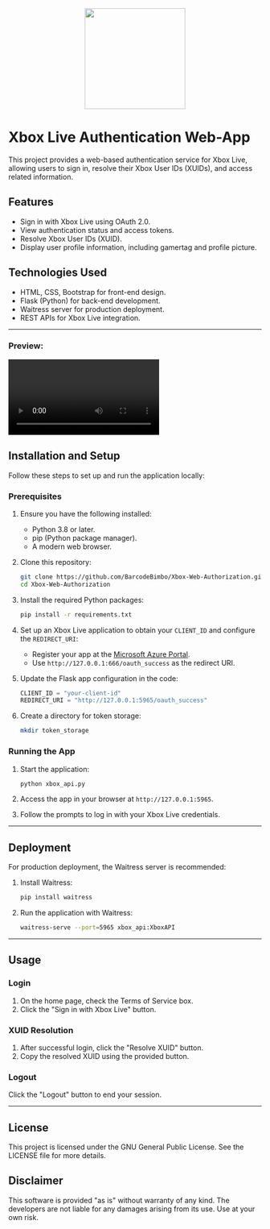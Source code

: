 <div align=center>
   <img src="https://github.com/user-attachments/assets/e9680077-f045-4afd-9375-989dacc52152" alt="" height="200">
</div>

# Xbox Live Authentication Web-App

This project provides a web-based authentication service for Xbox Live, allowing users to sign in, resolve their Xbox User IDs (XUIDs), and access related information.

## Features
- Sign in with Xbox Live using OAuth 2.0.
- View authentication status and access tokens.
- Resolve Xbox User IDs (XUID).
- Display user profile information, including gamertag and profile picture.

## Technologies Used
- HTML, CSS, Bootstrap for front-end design.
- Flask (Python) for back-end development.
- Waitress server for production deployment.
- REST APIs for Xbox Live integration.

---

### Preview:
<video src="https://github.com/user-attachments/assets/dda249d0-b1c1-4e59-8e8f-441cd3d5932f.mp4"></video>

## Installation and Setup

Follow these steps to set up and run the application locally:

### Prerequisites
1. Ensure you have the following installed:
   - Python 3.8 or later.
   - pip (Python package manager).
   - A modern web browser.

2. Clone this repository:
   ```bash
   git clone https://github.com/BarcodeBimbo/Xbox-Web-Authorization.git
   cd Xbox-Web-Authorization
   ```

3. Install the required Python packages:
   ```bash
   pip install -r requirements.txt
   ```

4. Set up an Xbox Live application to obtain your `CLIENT_ID` and configure the `REDIRECT_URI`:
   - Register your app at the [Microsoft Azure Portal](https://portal.azure.com/).
   - Use `http://127.0.0.1:666/oauth_success` as the redirect URI.

5. Update the Flask app configuration in the code:
   ```python
   CLIENT_ID = "your-client-id"
   REDIRECT_URI = "http://127.0.0.1:5965/oauth_success"
   ```

6. Create a directory for token storage:
   ```bash
   mkdir token_storage
   ```

### Running the App
1. Start the application:
   ```bash
   python xbox_api.py
   ```

2. Access the app in your browser at `http://127.0.0.1:5965`.

3. Follow the prompts to log in with your Xbox Live credentials.

---

## Deployment
For production deployment, the Waitress server is recommended:

1. Install Waitress:
   ```bash
   pip install waitress
   ```

2. Run the application with Waitress:
   ```bash
   waitress-serve --port=5965 xbox_api:XboxAPI
   ```

---

## Usage
### Login
1. On the home page, check the Terms of Service box.
2. Click the "Sign in with Xbox Live" button.

### XUID Resolution
1. After successful login, click the "Resolve XUID" button.
2. Copy the resolved XUID using the provided button.

### Logout
Click the "Logout" button to end your session.

---

## License
This project is licensed under the GNU General Public License. See the LICENSE file for more details.

## Disclaimer
This software is provided "as is" without warranty of any kind. The developers are not liable for any damages arising from its use. Use at your own risk.
